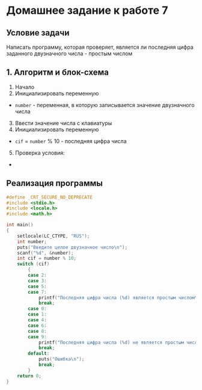 # Домашнее задание к работе 7 
## Условие задачи
Написать программу, которая проверяет, является ли последняя цифра заданного двузначного числа - простым числом
## 1. Алгоритм и блок-схема 
1. Начало
2. Инициализировать переменную 
  + `number` - переменная, в которую записывается значение двузначного числа
3. Ввести значение числа с клавиатуры
4. Инициализировать переменную
  + `cif` = `number` % 10 - последняя цифра числа
5. Проверка условия:
  + 
## Реализация программы 
```C
#define _CRT_SECURE_NO_DEPRECATE
#include <stdio.h>
#include <locale.h>
#include <math.h>

int main()
{
	setlocale(LC_CTYPE, "RUS");
	int number;
	puts("Введите целое двузначное число\n");
	scanf("%d", &number);
	int cif = number % 10;
	switch (cif)
		{
		case 2:
		case 3:
		case 5:
		case 7:
			printf("Последняя цифра числа (%d) является простым числом\n", cif);
			break;
		case 0:
		case 1:
		case 4:
		case 6:
		case 8:
		case 9:
			printf("Последняя цифра числа (%d) не является простым числом\n", cif);
			break;
		default:
			puts("Ошибка\n");
			break;
		}
	return 0;
}
```
